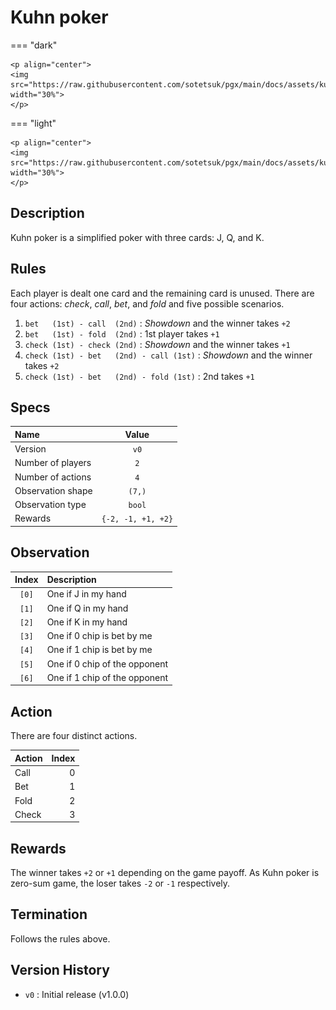# Kuhn poker

=== "dark" 

    <p align="center">
    <img src="https://raw.githubusercontent.com/sotetsuk/pgx/main/docs/assets/kuhn_poker_dark.gif" width="30%">
    </p>

=== "light" 

    <p align="center">
    <img src="https://raw.githubusercontent.com/sotetsuk/pgx/main/docs/assets/kuhn_poker_light.gif" width="30%">
    </p>
    
## Description

Kuhn poker is a simplified poker with three cards: J, Q, and K.

## Rules

Each player is dealt one card and the remaining card is unused.
There are four actions: *check*, *call*, *bet*, and *fold* and five possible scenarios.

1. `bet   (1st) - call  (2nd)` : *Showdown* and the winner takes `+2`
2. `bet   (1st) - fold  (2nd)` : 1st player takes `+1`
3. `check (1st) - check (2nd)` : *Showdown* and the winner takes `+1`
4. `check (1st) - bet   (2nd) - call (1st)` : *Showdown* and the winner takes `+2`
5. `check (1st) - bet   (2nd) - fold (1st)` : 2nd takes `+1`

## Specs

| Name | Value |
|:---|:----:|
| Version | `v0` |
| Number of players | `2` |
| Number of actions | `4` |
| Observation shape | `(7,)` |
| Observation type | `bool` |
| Rewards | `{-2, -1, +1, +2}` |

## Observation

| Index | Description |
|:---:|:----|
| `[0]` | One if J in my hand |
| `[1]` | One if Q in my hand |
| `[2]` | One if K in my hand |
| `[3]` | One if 0 chip is bet by me |
| `[4]` | One if 1 chip is bet by me |
| `[5]` | One if 0 chip of the opponent |
| `[6]` | One if 1 chip of the opponent |

## Action
There are four distinct actions.

| Action | Index |
|:---|----:|
| Call | 0|
| Bet | 1|
| Fold | 2|
| Check | 3|

## Rewards
The winner takes `+2` or `+1` depending on the game payoff.
As Kuhn poker is zero-sum game, the loser takes `-2` or `-1` respectively.

## Termination
Follows the rules above.

## Version History

- `v0` : Initial release (v1.0.0)
